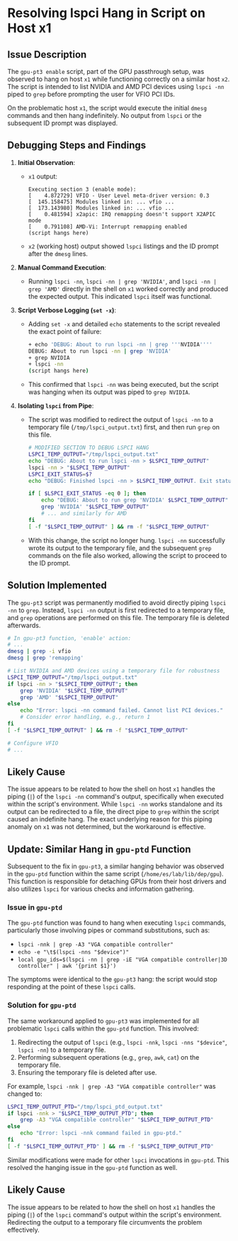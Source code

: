# Resolving lspci Hang in Script on Host x1

## Issue Description

The `gpu-pt3 enable` script, part of the GPU passthrough setup, was observed to hang on host `x1` while functioning correctly on a similar host `x2`. The script is intended to list NVIDIA and AMD PCI devices using `lspci -nn` piped to `grep` before prompting the user for VFIO PCI IDs.

On the problematic host `x1`, the script would execute the initial `dmesg` commands and then hang indefinitely. No output from `lspci` or the subsequent ID prompt was displayed.

## Debugging Steps and Findings

1.  **Initial Observation**:
    *   `x1` output:
        ```
        Executing section 3 (enable mode):
        [    4.872729] VFIO - User Level meta-driver version: 0.3
        [  145.158475] Modules linked in: ... vfio ...
        [  173.143980] Modules linked in: ... vfio ...
        [    0.481594] x2apic: IRQ remapping doesn't support X2APIC mode
        [    0.791108] AMD-Vi: Interrupt remapping enabled
        (script hangs here)
        ```
    *   `x2` (working host) output showed `lspci` listings and the ID prompt after the `dmesg` lines.

2.  **Manual Command Execution**:
    *   Running `lspci -nn`, `lspci -nn | grep 'NVIDIA'`, and `lspci -nn | grep 'AMD'` directly in the shell on `x1` worked correctly and produced the expected output. This indicated `lspci` itself was functional.

3.  **Script Verbose Logging (`set -x`)**:
    *   Adding `set -x` and detailed `echo` statements to the script revealed the exact point of failure:
        ```bash
        + echo 'DEBUG: About to run lspci -nn | grep '''NVIDIA''''
        DEBUG: About to run lspci -nn | grep 'NVIDIA'
        + grep NVIDIA
        + lspci -nn
        (script hangs here)
        ```
    *   This confirmed that `lspci -nn` was being executed, but the script was hanging when its output was piped to `grep NVIDIA`.

4.  **Isolating `lspci` from Pipe**:
    *   The script was modified to redirect the output of `lspci -nn` to a temporary file (`/tmp/lspci_output.txt`) first, and then run `grep` on this file.
        ```bash
        # MODIFIED SECTION TO DEBUG LSPCI HANG
        LSPCI_TEMP_OUTPUT="/tmp/lspci_output.txt"
        echo "DEBUG: About to run lspci -nn > $LSPCI_TEMP_OUTPUT"
        lspci -nn > "$LSPCI_TEMP_OUTPUT"
        LSPCI_EXIT_STATUS=$?
        echo "DEBUG: Finished lspci -nn > $LSPCI_TEMP_OUTPUT. Exit status: $LSPCI_EXIT_STATUS"

        if [ $LSPCI_EXIT_STATUS -eq 0 ]; then
            echo "DEBUG: About to run grep 'NVIDIA' $LSPCI_TEMP_OUTPUT"
            grep 'NVIDIA' "$LSPCI_TEMP_OUTPUT"
            # ... and similarly for AMD
        fi
        [ -f "$LSPCI_TEMP_OUTPUT" ] && rm -f "$LSPCI_TEMP_OUTPUT"
        ```
    *   With this change, the script no longer hung. `lspci -nn` successfully wrote its output to the temporary file, and the subsequent `grep` commands on the file also worked, allowing the script to proceed to the ID prompt.

## Solution Implemented

The `gpu-pt3` script was permanently modified to avoid directly piping `lspci -nn` to `grep`. Instead, `lspci -nn` output is first redirected to a temporary file, and `grep` operations are performed on this file. The temporary file is deleted afterwards.

```bash
# In gpu-pt3 function, 'enable' action:
# ...
dmesg | grep -i vfio
dmesg | grep 'remapping'

# List NVIDIA and AMD devices using a temporary file for robustness
LSPCI_TEMP_OUTPUT="/tmp/lspci_output.txt"
if lspci -nn > "$LSPCI_TEMP_OUTPUT"; then
    grep 'NVIDIA' "$LSPCI_TEMP_OUTPUT"
    grep 'AMD' "$LSPCI_TEMP_OUTPUT"
else
    echo "Error: lspci -nn command failed. Cannot list PCI devices."
    # Consider error handling, e.g., return 1
fi
[ -f "$LSPCI_TEMP_OUTPUT" ] && rm -f "$LSPCI_TEMP_OUTPUT"

# Configure VFIO
# ...
```

## Likely Cause

The issue appears to be related to how the shell on host `x1` handles the piping (`|`) of the `lspci -nn` command's output, specifically when executed within the script's environment. While `lspci -nn` works standalone and its output can be redirected to a file, the direct pipe to `grep` within the script caused an indefinite hang. The exact underlying reason for this piping anomaly on `x1` was not determined, but the workaround is effective.

## Update: Similar Hang in `gpu-ptd` Function

Subsequent to the fix in `gpu-pt3`, a similar hanging behavior was observed in the `gpu-ptd` function within the same script (`/home/es/lab/lib/dep/gpu`). This function is responsible for detaching GPUs from their host drivers and also utilizes `lspci` for various checks and information gathering.

### Issue in `gpu-ptd`

The `gpu-ptd` function was found to hang when executing `lspci` commands, particularly those involving pipes or command substitutions, such as:
*   `lspci -nnk | grep -A3 "VGA compatible controller"`
*   `echo -e "\t$(lspci -nns "$device")"`
*   `local gpu_ids=$(lspci -nn | grep -iE "VGA compatible controller|3D controller" | awk '{print $1}')`

The symptoms were identical to the `gpu-pt3` hang: the script would stop responding at the point of these `lspci` calls.

### Solution for `gpu-ptd`

The same workaround applied to `gpu-pt3` was implemented for all problematic `lspci` calls within the `gpu-ptd` function. This involved:
1.  Redirecting the output of `lspci` (e.g., `lspci -nnk`, `lspci -nns "$device"`, `lspci -nn`) to a temporary file.
2.  Performing subsequent operations (e.g., `grep`, `awk`, `cat`) on the temporary file.
3.  Ensuring the temporary file is deleted after use.

For example, `lspci -nnk | grep -A3 "VGA compatible controller"` was changed to:
```bash
LSPCI_TEMP_OUTPUT_PTD="/tmp/lspci_ptd_output.txt"
if lspci -nnk > "$LSPCI_TEMP_OUTPUT_PTD"; then
    grep -A3 "VGA compatible controller" "$LSPCI_TEMP_OUTPUT_PTD"
else
    echo "Error: lspci -nnk command failed in gpu-ptd."
fi
[ -f "$LSPCI_TEMP_OUTPUT_PTD" ] && rm -f "$LSPCI_TEMP_OUTPUT_PTD"
```
Similar modifications were made for other `lspci` invocations in `gpu-ptd`. This resolved the hanging issue in the `gpu-ptd` function as well.

## Likely Cause

The issue appears to be related to how the shell on host `x1` handles the piping (`|`) of the `lspci` command's output within the script's environment. Redirecting the output to a temporary file circumvents the problem effectively.
